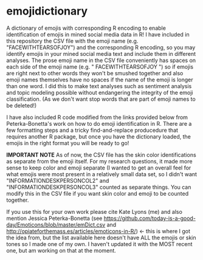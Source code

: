 # emojidictionary
A dictionary of emojis with corresponding R encoding to enable identification of emojis in mined social media data in R!
I have included in this repository the CSV file with the emoji name (e.g. "FACEWITHTEARSOFJOY") and the corresponding R
encoding, so you may identify emojis in your mined social media text and include them in different analyses. The prose
emoji name in the CSV file conveniently has spaces on each side of the emoji name (e.g. " FACEWITHTEARSOFJOY ") so if emojis
are right next to other words they won't be smushed together and also emoji names themselves have no spaces if the name of the
emoji is longer than one word. I did this to make text analyses such as sentiment analysis and topic modeling possible without
endangering the integrity of the emoji classification. (As we don't want stop words that are part of emoji names to be deleted!)

I have also included R code modified from the links provided below from Peterka-Bonetta's work on how to do emoji identification in R. There are a few formatting steps and a tricky find-and-replace producedure that requires another R package, but once you have the dictionary loaded, the emojis in the right format you will be ready to go!

**IMPORTANT NOTE** As of now, the CSV file has the skin color identifications as separate from the emoji itself. For my research questions, it made more sense to keep color and emoji separate (I wanted to get an overall feel for what emojis were most present in a relatively small data set, so I didn't want "INFORMATIONDESKPERSONCOL2" and "INFORMATIONDESKPERSONCOL3" counted as separate things. You can modify this in the CSV file if you want skin color and emoji to be counted together.

If you use this for your own work please cite Kate Lyons (me) and also mention Jessica Peterka-Bonetta
(see https://github.com/today-is-a-good-day/Emoticons/blob/master/emDict.csv and 
http://opiateforthemass.es/articles/emoticons-in-R/) <- this is where I got the idea from, but the list available here doesn't 
have ALL the emojis or skin tones so I made one of my own. I haven't updated it with the MOST recent one, but am working on
that at the moment.
